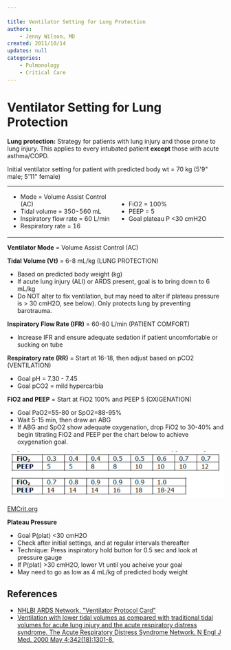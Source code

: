 ```yaml
---

title: Ventilator Setting for Lung Protection
authors:
    - Jenny Wilson, MD
created: 2011/10/14
updates: null
categories:
    - Pulmonology
    - Critical Care
---
```


# Ventilator Setting for Lung Protection

**Lung protection:** Strategy for patients with lung injury and those prone to lung injury. This applies to every intubated patient **except** those with acute asthma/COPD.

Initial ventilator setting for patient with predicted body wt = 70 kg (5'9" male; 5'11" female)

<table>
<colgroup>
<col width="50%" />
<col width="50%" />
</colgroup>
<tbody>
<tr class="odd">
<td><ul>
<li>Mode = Volume Assist Control (AC)<br />
</li>
<li>Tidal volume = 350-560 mL<br />
</li>
<li>Inspiratory flow rate = 60 L/min<br />
</li>
<li>Respiratory rate = 16<br />
</li>
</ul></td>
<td><ul>
<li>FiO2 = 100%<br />
</li>
<li>PEEP = 5<br />
</li>
<li>Goal plateau P &lt;30 cmH2O<br />
</li>
</ul></td>
</tr>
</tbody>
</table>

**Ventilator Mode** = Volume Assist Control (AC)

**Tidal Volume (Vt)** = 6-8 mL/kg (LUNG PROTECTION)

-   Based on predicted body weight (kg)
-   If acute lung injury (ALI) or ARDS present, goal is to bring down to 6 mL/kg
-   Do NOT alter to fix ventilation, but may need to alter if plateau pressure is > 30 cmH2O, see below). Only protects lung by preventing barotrauma.

**Inspiratory Flow Rate (IFR)** = 60-80 L/min (PATIENT COMFORT)

-   Increase IFR and ensure adequate sedation if patient uncomfortable or sucking on tube

**Respiratory rate (RR)** = Start at 16-18, then adjust based on pCO2 (VENTILATION)

-   Goal pH = 7.30 - 7.45
-   Goal pCO2 = mild hypercarbia

**FiO2 and PEEP** = Start at FiO2 100% and PEEP 5 (OXIGENATION)

-   Goal PaO2=55-80 or SpO2=88-95%
-   Wait 5-15 min, then draw an ABG
-   If ABG and SpO2 show adequate oxygenation, drop FiO2 to 30-40% and begin titrating FiO2 and PEEP per the chart below to achieve oxygenation goal.

![](image-1.png)

[EMCrit.org](http://www.EMCrit.org)

**Plateau Pressure**

-   Goal P(plat) &lt;30 cmH2O
-   Check after initial settings, and at regular intervals thereafter
-   Technique: Press inspiratory hold button for 0.5 sec and look at pressure gauge
-   If P(plat) >30 cmH2O, lower Vt until you acheive your goal
-   May need to go as low as 4 mL/kg of predicted body weight

## References

-   [NHLBI ARDS Network, "Ventilator Protocol Card"](http://www.ardsnet.org/node/77791)
-   [Ventilation with lower tidal volumes as compared with traditional tidal volumes for acute lung injury and the acute respiratory distress syndrome. The Acute Respiratory Distress Syndrome Network. N Engl J Med. 2000 May 4;342(18):1301-8.](https://www.ncbi.nlm.nih.gov/pubmed/10793162)
